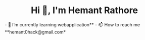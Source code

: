 <h1 align="center">Hi 👋, I'm Hemant Rathore</h1>
- 🌱 I’m currently learning webapplication**
- 📫 How to reach me **hemant0hack@gmail.com*
